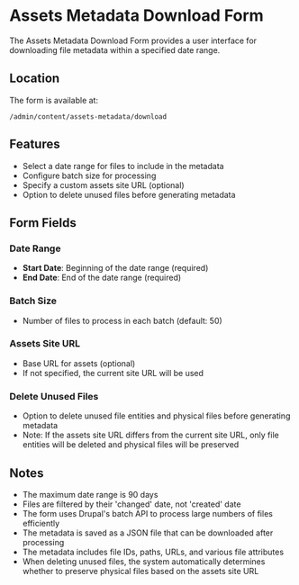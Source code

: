 # Assets Metadata Download Form

The Assets Metadata Download Form provides a user interface for downloading file metadata within a specified date range.

## Location

The form is available at:

```
/admin/content/assets-metadata/download
```

## Features

- Select a date range for files to include in the metadata
- Configure batch size for processing
- Specify a custom assets site URL (optional)
- Option to delete unused files before generating metadata

## Form Fields

### Date Range
- **Start Date**: Beginning of the date range (required)
- **End Date**: End of the date range (required)

### Batch Size
- Number of files to process in each batch (default: 50)

### Assets Site URL
- Base URL for assets (optional)
- If not specified, the current site URL will be used

### Delete Unused Files
- Option to delete unused file entities and physical files before generating metadata
- Note: If the assets site URL differs from the current site URL, only file entities will be deleted and physical files will be preserved

## Notes

- The maximum date range is 90 days
- Files are filtered by their 'changed' date, not 'created' date
- The form uses Drupal's batch API to process large numbers of files efficiently
- The metadata is saved as a JSON file that can be downloaded after processing
- The metadata includes file IDs, paths, URLs, and various file attributes
- When deleting unused files, the system automatically determines whether to preserve physical files based on the assets site URL
